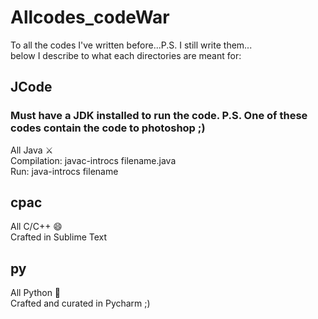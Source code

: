 # Allcodes_codeWar
To all the codes I've written before...P.S. I still write them...<br>
below I describe to what each directories are meant for:
## JCode
### Must have a JDK installed to run the code. P.S. One of these codes contain the code to photoshop ;) 
All Java :crossed_swords:<br>
Compilation: javac-introcs filename.java<br>
Run: java-introcs filename
## cpac
All C/C++ :smile:<br>
Crafted in Sublime Text
## py
All Python :snake:<br>
Crafted and curated in Pycharm ;)
